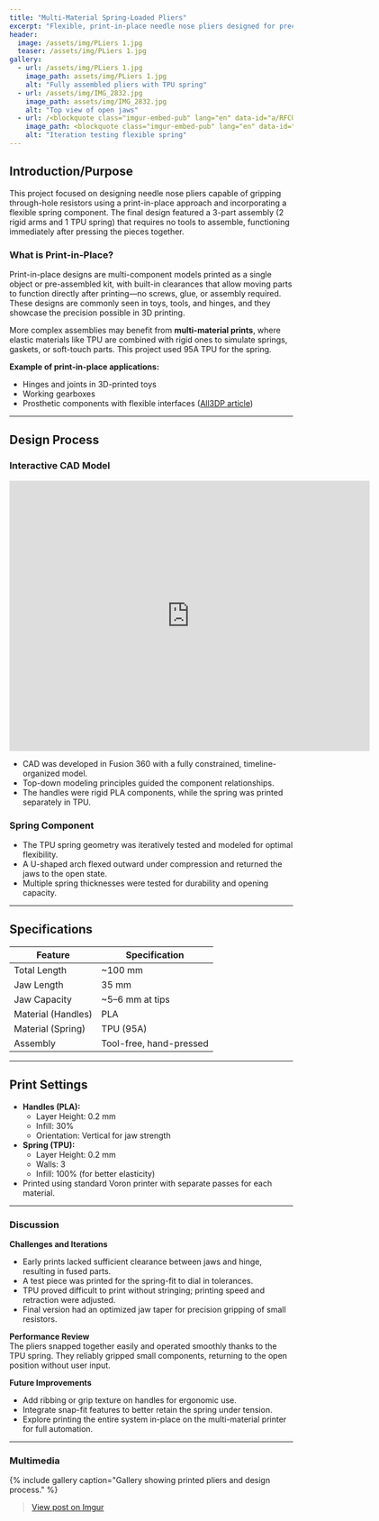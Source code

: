 ```yaml
---
title: "Multi-Material Spring-Loaded Pliers"
excerpt: "Flexible, print-in-place needle nose pliers designed for precision gripping using rigid and elastic components."
header:
  image: /assets/img/PLiers 1.jpg
  teaser: /assets/img/PLiers 1.jpg
gallery:
  - url: /assets/img/PLiers 1.jpg
    image_path: assets/img/PLiers 1.jpg
    alt: "Fully assembled pliers with TPU spring"
  - url: /assets/img/IMG_2832.jpg
    image_path: assets/img/IMG_2832.jpg
    alt: "Top view of open jaws"
  - url: /<blockquote class="imgur-embed-pub" lang="en" data-id="a/RFCUgJ5" data-context="false" ><a href="//imgur.com/a/RFCUgJ5"></a></blockquote><script async src="//s.imgur.com/min/embed.js" charset="utf-8"></script>
    image_path: <blockquote class="imgur-embed-pub" lang="en" data-id="a/RFCUgJ5" data-context="false" ><a href="//imgur.com/a/RFCUgJ5"></a></blockquote><script async src="//s.imgur.com/min/embed.js" charset="utf-8"></script>
    alt: "Iteration testing flexible spring"
---
```


## Introduction/Purpose
This project focused on designing needle nose pliers capable of gripping through-hole resistors using a print-in-place approach and incorporating a flexible spring component. The final design featured a 3-part assembly (2 rigid arms and 1 TPU spring) that requires no tools to assemble, functioning immediately after pressing the pieces together.

### What is Print-in-Place?
Print-in-place designs are multi-component models printed as a single object or pre-assembled kit, with built-in clearances that allow moving parts to function directly after printing—no screws, glue, or assembly required. These designs are commonly seen in toys, tools, and hinges, and they showcase the precision possible in 3D printing.

More complex assemblies may benefit from **multi-material prints**, where elastic materials like TPU are combined with rigid ones to simulate springs, gaskets, or soft-touch parts. This project used 95A TPU for the spring.

**Example of print-in-place applications:**  
- Hinges and joints in 3D-printed toys  
- Working gearboxes  
- Prosthetic components with flexible interfaces ([All3DP article](https://all3dp.com/3d-printed-flexible-pliers/))

---

## Design Process

### Interactive CAD Model
<iframe src="https://vanderbilt643.autodesk360.com/shares/public/SHxyz...example" width="640" height="480" allowfullscreen frameborder="0"></iframe>

- CAD was developed in Fusion 360 with a fully constrained, timeline-organized model.
- Top-down modeling principles guided the component relationships.
- The handles were rigid PLA components, while the spring was printed separately in TPU.

### Spring Component
- The TPU spring geometry was iteratively tested and modeled for optimal flexibility.
- A U-shaped arch flexed outward under compression and returned the jaws to the open state.
- Multiple spring thicknesses were tested for durability and opening capacity.

---

## Specifications

| Feature              | Specification                  |
|----------------------|--------------------------------|
| Total Length         | ~100 mm                        |
| Jaw Length           | 35 mm                          |
| Jaw Capacity         | ~5–6 mm at tips                |
| Material (Handles)   | PLA                            |
| Material (Spring)    | TPU (95A)                      |
| Assembly             | Tool-free, hand-pressed        |

---

## Print Settings

- **Handles (PLA):**
  - Layer Height: 0.2 mm
  - Infill: 30%
  - Orientation: Vertical for jaw strength
- **Spring (TPU):**
  - Layer Height: 0.2 mm
  - Walls: 3
  - Infill: 100% (for better elasticity)
- Printed using standard Voron printer with separate passes for each material.

---

### Discussion

**Challenges and Iterations**  
- Early prints lacked sufficient clearance between jaws and hinge, resulting in fused parts.
- A test piece was printed for the spring-fit to dial in tolerances.
- TPU proved difficult to print without stringing; printing speed and retraction were adjusted.
- Final version had an optimized jaw taper for precision gripping of small resistors.

**Performance Review**  
The pliers snapped together easily and operated smoothly thanks to the TPU spring. They reliably gripped small components, returning to the open position without user input.

**Future Improvements**  
- Add ribbing or grip texture on handles for ergonomic use.
- Integrate snap-fit features to better retain the spring under tension.
- Explore printing the entire system in-place on the multi-material printer for full automation.

---

### Multimedia

{% include gallery caption="Gallery showing printed pliers and design process." %}

<!-- Imgur embed starts here -->
<blockquote class="imgur-embed-pub" lang="en" data-id="a/RFCUgJ5" data-context="false">
  <a href="//imgur.com/a/RFCUgJ5">View post on Imgur</a>
</blockquote>
<script async src="//s.imgur.com/min/embed.js" charset="utf-8"></script>
<!-- Imgur embed ends here -->

